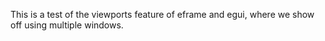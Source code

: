 This is a test of the viewports feature of eframe and egui, where we show off using multiple windows.

